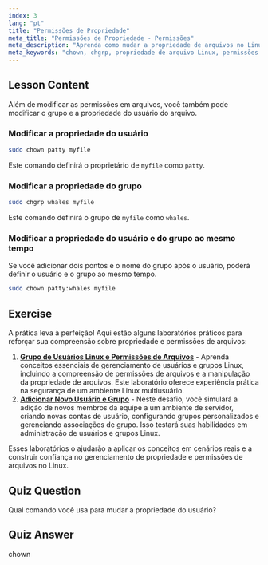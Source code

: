 ```yaml
---
index: 3
lang: "pt"
title: "Permissões de Propriedade"
meta_title: "Permissões de Propriedade - Permissões"
meta_description: "Aprenda como mudar a propriedade de arquivos no Linux usando os comandos chown e chgrp. Entenda as permissões de usuário e grupo com este tutorial de Linux para iniciantes."
meta_keywords: "chown, chgrp, propriedade de arquivo Linux, permissões Linux, comandos Linux, Linux para iniciantes, tutorial Linux, guia Linux"
---
```


## Lesson Content

Além de modificar as permissões em arquivos, você também pode modificar o grupo e a propriedade do usuário do arquivo.

### Modificar a propriedade do usuário

```bash
sudo chown patty myfile
```

Este comando definirá o proprietário de `myfile` como `patty`.

### Modificar a propriedade do grupo

```bash
sudo chgrp whales myfile
```

Este comando definirá o grupo de `myfile` como `whales`.

### Modificar a propriedade do usuário e do grupo ao mesmo tempo

Se você adicionar dois pontos e o nome do grupo após o usuário, poderá definir o usuário e o grupo ao mesmo tempo.

```bash
sudo chown patty:whales myfile
```

## Exercise

A prática leva à perfeição! Aqui estão alguns laboratórios práticos para reforçar sua compreensão sobre propriedade e permissões de arquivos:

1. **[Grupo de Usuários Linux e Permissões de Arquivos](https://labex.io/pt/labs/linux-linux-user-group-and-file-permissions-18002)** - Aprenda conceitos essenciais de gerenciamento de usuários e grupos Linux, incluindo a compreensão de permissões de arquivos e a manipulação da propriedade de arquivos. Este laboratório oferece experiência prática na segurança de um ambiente Linux multiusuário.
2. **[Adicionar Novo Usuário e Grupo](https://labex.io/pt/labs/linux-add-new-user-and-group-17987)** - Neste desafio, você simulará a adição de novos membros da equipe a um ambiente de servidor, criando novas contas de usuário, configurando grupos personalizados e gerenciando associações de grupo. Isso testará suas habilidades em administração de usuários e grupos Linux.

Esses laboratórios o ajudarão a aplicar os conceitos em cenários reais e a construir confiança no gerenciamento de propriedade e permissões de arquivos no Linux.

## Quiz Question

Qual comando você usa para mudar a propriedade do usuário?

## Quiz Answer

chown
